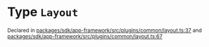 # Type `Layout`
<sub>Declared in [packages/sdk/app-framework/src/plugins/common/layout.ts:37](https://github.com/dxos/dxos/blob/f2f84db18/packages/sdk/app-framework/src/plugins/common/layout.ts#L37) and [packages/sdk/app-framework/src/plugins/common/layout.ts:67](https://github.com/dxos/dxos/blob/f2f84db18/packages/sdk/app-framework/src/plugins/common/layout.ts#L67)</sub>






